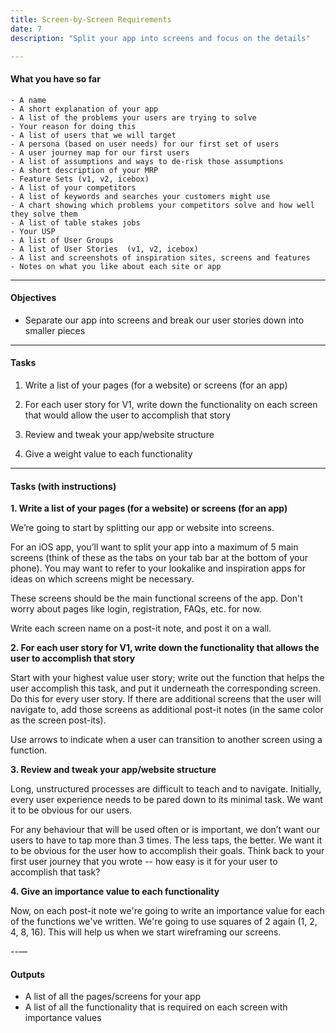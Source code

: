 ```yaml
---
title: Screen-by-Screen Requirements
date: 7
description: "Split your app into screens and focus on the details"

---
```



#### What you have so far

    - A name
	- A short explanation of your app
    - A list of the problems your users are trying to solve
	- Your reason for doing this
    - A list of users that we will target
    - A persona (based on user needs) for our first set of users
    - A user journey map for our first users
    - A list of assumptions and ways to de-risk those assumptions
    - A short description of your MRP
	- Feature Sets (v1, v2, icebox)
    - A list of your competitors
    - A list of keywords and searches your customers might use
    - A chart showing which problems your competitors solve and how well they solve them
    - A list of table stakes jobs
    - Your USP 
    - A list of User Groups
    - A list of User Stories  (v1, v2, icebox)
	- A list and screenshots of inspiration sites, screens and features
	- Notes on what you like about each site or app

---

#### Objectives

- Separate our app into screens and break our user stories down into smaller pieces

---

#### Tasks

1. Write a list of your pages (for a website) or screens (for an app)  

2. For each user story for V1, write down the functionality on each screen that would allow the user to accomplish that story

3. Review and tweak your app/website structure 

4. Give a weight value to each functionality 

---

#### Tasks (with instructions)
 
**1. Write a list of your pages (for a website) or screens (for an app)** 

We’re going to start by splitting our app or website into screens. 

For an iOS app, you’ll want to split your app into a maximum of 5 main screens (think of these as the tabs on your tab bar at the bottom of your phone).
You may want to refer to your lookalike and inspiration apps for ideas on which screens might be necessary. 

These screens should be the main functional screens of the app. Don't worry about pages like login, registration, FAQs, etc. for now. 

Write each screen name on a post-it note, and post it on a wall. 

**2.  For each user story for V1, write down the functionality that allows the user to accomplish that story**

Start with your highest value user story; write out the function that helps the user accomplish this task, and put it underneath the corresponding screen. 
Do this for every user story. If there are additional screens that the user will navigate to, add those screens as additional post-it notes (in the same color as the screen post-its). 

Use arrows to indicate when a user can transition to another screen using a function. 


**3. Review and tweak your app/website structure**

Long, unstructured processes are difficult to teach and to navigate. Initially, every user experience needs to be pared down to its minimal task. We want it to be obvious for our users.  

For any behaviour that will be used often or is important, we don’t want our users to have to tap more than 3 times. The less taps, the better. We want it to be obvious for the user how to accomplish their goals. Think back to your first user journey that you wrote -- how easy is it for your user to accomplish that task? 

**4. Give an importance value to each functionality**

Now, on each post-it note we're going to write an importance value for each of the functions we've written. We're going to use squares of 2 again (1, 2, 4, 8, 16).
This will help us when we start wireframing our screens. 

--—

#### Outputs

- A list of all the pages/screens for your app
- A list of all the functionality that is required on each screen with importance values
